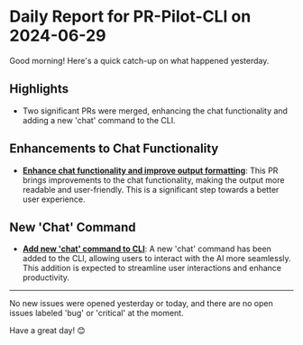 # Daily Report for PR-Pilot-CLI on 2024-06-29

Good morning! Here's a quick catch-up on what happened yesterday.

## Highlights
- Two significant PRs were merged, enhancing the chat functionality and adding a new 'chat' command to the CLI.

## Enhancements to Chat Functionality
- **[Enhance chat functionality and improve output formatting](https://github.com/PR-Pilot-AI/pr-pilot-cli/pull/90)**: This PR brings improvements to the chat functionality, making the output more readable and user-friendly. This is a significant step towards a better user experience.

## New 'Chat' Command
- **[Add new 'chat' command to CLI](https://github.com/PR-Pilot-AI/pr-pilot-cli/pull/89)**: A new 'chat' command has been added to the CLI, allowing users to interact with the AI more seamlessly. This addition is expected to streamline user interactions and enhance productivity.

---

No new issues were opened yesterday or today, and there are no open issues labeled 'bug' or 'critical' at the moment. 

Have a great day! 😊